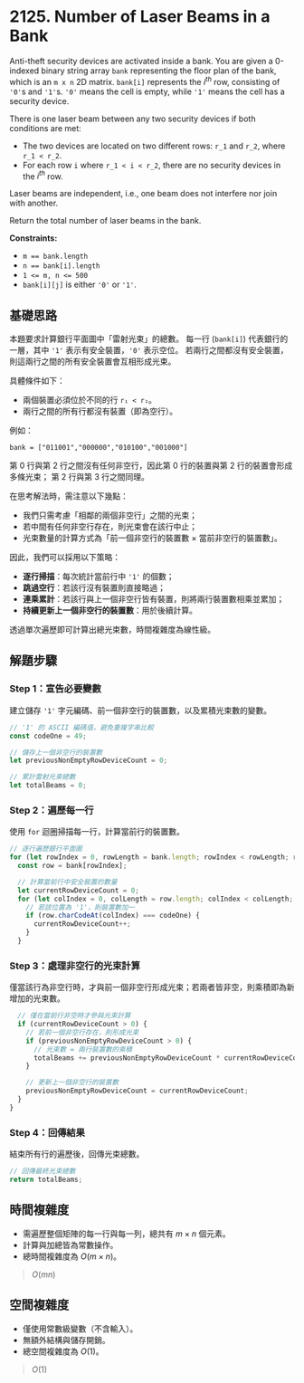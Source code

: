 # 2125. Number of Laser Beams in a Bank

Anti-theft security devices are activated inside a bank. 
You are given a 0-indexed binary string array `bank` representing the floor plan of the bank, which is an `m x n` 2D matrix. 
`bank[i]` represents the $i^{th}$ row, consisting of `'0'`s and `'1'`s. 
`'0'` means the cell is empty, while `'1'` means the cell has a security device.

There is one laser beam between any two security devices if both conditions are met:

- The two devices are located on two different rows: `r_1` and `r_2`, where `r_1 < r_2`.
- For each row `i` where `r_1 < i < r_2`, there are no security devices in the $i^{th}$ row.

Laser beams are independent, i.e., one beam does not interfere nor join with another.

Return the total number of laser beams in the bank.

**Constraints:**

- `m == bank.length`
- `n == bank[i].length`
- `1 <= m, n <= 500`
- `bank[i][j]` is either `'0'` or `'1'`.

## 基礎思路

本題要求計算銀行平面圖中「雷射光束」的總數。
每一行 (`bank[i]`) 代表銀行的一層，其中 `'1'` 表示有安全裝置，`'0'` 表示空位。
若兩行之間都沒有安全裝置，則這兩行之間的所有安全裝置會互相形成光束。

具體條件如下：

- 兩個裝置必須位於不同的行 `r₁ < r₂`。
- 兩行之間的所有行都沒有裝置（即為空行）。

例如：

```
bank = ["011001","000000","010100","001000"]
```

第 0 行與第 2 行之間沒有任何非空行，因此第 0 行的裝置與第 2 行的裝置會形成多條光束；
第 2 行與第 3 行之間同理。

在思考解法時，需注意以下幾點：

- 我們只需考慮「相鄰的兩個非空行」之間的光束；
- 若中間有任何非空行存在，則光束會在該行中止；
- 光束數量的計算方式為「前一個非空行的裝置數 × 當前非空行的裝置數」。

因此，我們可以採用以下策略：

- **逐行掃描**：每次統計當前行中 `'1'` 的個數；
- **跳過空行**：若該行沒有裝置則直接略過；
- **連乘累計**：若該行與上一個非空行皆有裝置，則將兩行裝置數相乘並累加；
- **持續更新上一個非空行的裝置數**：用於後續計算。

透過單次遍歷即可計算出總光束數，時間複雜度為線性級。

## 解題步驟

### Step 1：宣告必要變數

建立儲存 `'1'` 字元編碼、前一個非空行的裝置數，以及累積光束數的變數。

```typescript
// '1' 的 ASCII 編碼值，避免重複字串比較
const codeOne = 49;

// 儲存上一個非空行的裝置數
let previousNonEmptyRowDeviceCount = 0;

// 累計雷射光束總數
let totalBeams = 0;
```

### Step 2：遍歷每一行

使用 `for` 迴圈掃描每一行，計算當前行的裝置數。

```typescript
// 逐行遍歷銀行平面圖
for (let rowIndex = 0, rowLength = bank.length; rowIndex < rowLength; rowIndex++) {
  const row = bank[rowIndex];

  // 計算當前行中安全裝置的數量
  let currentRowDeviceCount = 0;
  for (let colIndex = 0, colLength = row.length; colIndex < colLength; colIndex++) {
    // 若該位置為 '1'，則裝置數加一
    if (row.charCodeAt(colIndex) === codeOne) {
      currentRowDeviceCount++;
    }
  }
```

### Step 3：處理非空行的光束計算

僅當該行為非空行時，才與前一個非空行形成光束；若兩者皆非空，則乘積即為新增加的光束數。

```typescript
  // 僅在當前行非空時才參與光束計算
  if (currentRowDeviceCount > 0) {
    // 若前一個非空行存在，則形成光束
    if (previousNonEmptyRowDeviceCount > 0) {
      // 光束數 = 兩行裝置數的乘積
      totalBeams += previousNonEmptyRowDeviceCount * currentRowDeviceCount;
    }

    // 更新上一個非空行的裝置數
    previousNonEmptyRowDeviceCount = currentRowDeviceCount;
  }
}
```

### Step 4：回傳結果

結束所有行的遍歷後，回傳光束總數。

```typescript
// 回傳最終光束總數
return totalBeams;
```

## 時間複雜度

- 需遍歷整個矩陣的每一行與每一列，總共有 $m \times n$ 個元素。
- 計算與加總皆為常數操作。
- 總時間複雜度為 $O(m \times n)$。

> $O(mn)$

## 空間複雜度

- 僅使用常數級變數（不含輸入）。
- 無額外結構與儲存開銷。
- 總空間複雜度為 $O(1)$。

> $O(1)$
